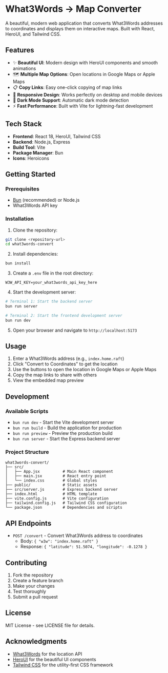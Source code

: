 # What3Words → Map Converter

A beautiful, modern web application that converts What3Words addresses to coordinates and displays them on interactive maps. Built with React, HeroUI, and Tailwind CSS.

## Features

- ✨ **Beautiful UI**: Modern design with HeroUI components and smooth animations
- 🗺️ **Multiple Map Options**: Open locations in Google Maps or Apple Maps
- 📋 **Copy Links**: Easy one-click copying of map links
- 📱 **Responsive Design**: Works perfectly on desktop and mobile devices
- 🌙 **Dark Mode Support**: Automatic dark mode detection
- ⚡ **Fast Performance**: Built with Vite for lightning-fast development

## Tech Stack

- **Frontend**: React 18, HeroUI, Tailwind CSS
- **Backend**: Node.js, Express
- **Build Tool**: Vite
- **Package Manager**: Bun
- **Icons**: Heroicons

## Getting Started

### Prerequisites

- [Bun](https://bun.sh/) (recommended) or Node.js
- What3Words API key

### Installation

1. Clone the repository:
```bash
git clone <repository-url>
cd what3words-convert
```

2. Install dependencies:
```bash
bun install
```

3. Create a `.env` file in the root directory:
```env
W3W_API_KEY=your_what3words_api_key_here
```

4. Start the development server:
```bash
# Terminal 1: Start the backend server
bun run server

# Terminal 2: Start the frontend development server
bun run dev
```

5. Open your browser and navigate to `http://localhost:5173`

## Usage

1. Enter a What3Words address (e.g., `index.home.raft`)
2. Click "Convert to Coordinates" to get the location
3. Use the buttons to open the location in Google Maps or Apple Maps
4. Copy the map links to share with others
5. View the embedded map preview

## Development

### Available Scripts

- `bun run dev` - Start the Vite development server
- `bun run build` - Build the application for production
- `bun run preview` - Preview the production build
- `bun run server` - Start the Express backend server

### Project Structure

```
what3words-convert/
├── src/
│   ├── App.jsx          # Main React component
│   ├── main.jsx         # React entry point
│   └── index.css        # Global styles
├── public/              # Static assets
├── src/server.js        # Express backend server
├── index.html           # HTML template
├── vite.config.js       # Vite configuration
├── tailwind.config.js   # Tailwind CSS configuration
└── package.json         # Dependencies and scripts
```

## API Endpoints

- `POST /convert` - Convert What3Words address to coordinates
  - Body: `{ "w3w": "index.home.raft" }`
  - Response: `{ "latitude": 51.5074, "longitude": -0.1278 }`

## Contributing

1. Fork the repository
2. Create a feature branch
3. Make your changes
4. Test thoroughly
5. Submit a pull request

## License

MIT License - see LICENSE file for details.

## Acknowledgments

- [What3Words](https://what3words.com/) for the location API
- [HeroUI](https://heroui.com/) for the beautiful UI components
- [Tailwind CSS](https://tailwindcss.com/) for the utility-first CSS framework